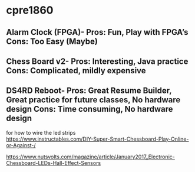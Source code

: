 # cpre1860
Alarm Clock (FPGA)- 
Pros: Fun, Play with FPGA’s 
Cons: Too Easy (Maybe) 
---------------------------
Chess Board v2- 
Pros: Interesting, Java practice 
Cons: Complicated, mildly expensive
---------------------------
DS4RD Reboot- 
Pros: Great Resume Builder, Great practice for future classes, No hardware design 
Cons: Time consuming, No hardware design 
---------------------------
for how to wire the led strips  
https://www.instructables.com/DIY-Super-Smart-Chessboard-Play-Online-or-Against-/
  

https://www.nutsvolts.com/magazine/article/January2017_Electronic-Chessboard-LEDs-Hall-Effect-Sensors
